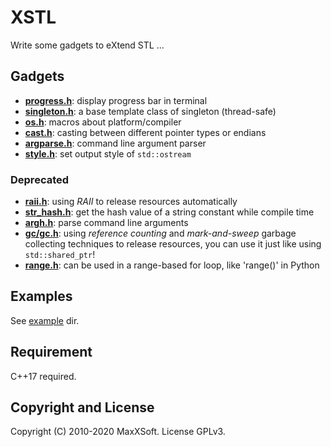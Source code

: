 # XSTL

Write some gadgets to eXtend STL ...

## Gadgets

* **[progress.h](src/progress.h)**: display progress bar in terminal
* **[singleton.h](src/singleton.h)**: a base template class of singleton (thread-safe)
* **[os.h](src/os.h)**: macros about platform/compiler
* **[cast.h](src/cast.h)**: casting between different pointer types or endians
* **[argparse.h](src/argparse.h)**: command line argument parser
* **[style.h](src/style.h)**: set output style of `std::ostream`

### Deprecated

* **[raii.h](src/deprecated/raii.h)**: using *RAII* to release resources automatically
* **[str_hash.h](src/deprecated/str_hash.h)**: get the hash value of a string constant while compile time
* **[argh.h](src/deprecated/argh.h)**: parse command line arguments
* **[gc/gc.h](src/deprecated/gc/gc.h)**: using *reference counting* and *mark-and-sweep* garbage collecting techniques to release resources, you can use it just like using `std::shared_ptr`!
* **[range.h](src/deprecated/range.h)**: can be used in a range-based for loop, like 'range()' in Python

## Examples

See [example](example/) dir.

## Requirement

C++17 required.

## Copyright and License

Copyright (C) 2010-2020 MaxXSoft. License GPLv3.
